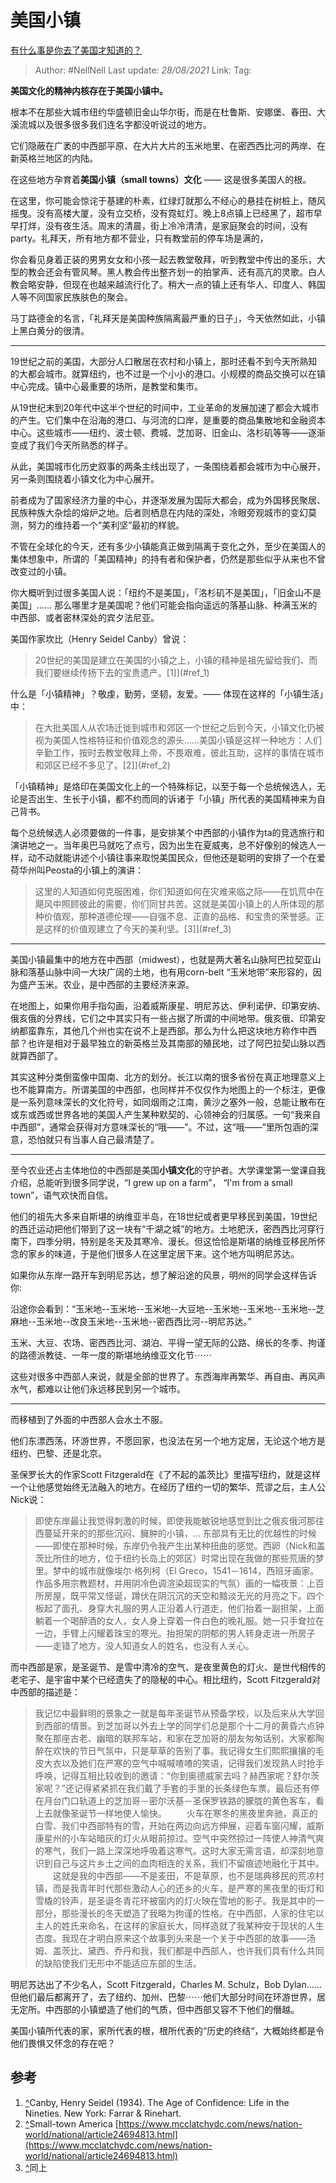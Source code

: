 # 美国小镇
[有什么事是你去了美国才知道的？](https://www.zhihu.com/question/312747301/answer/686897811)

> Author: #NellNell
> Last update: *28/08/2021*
> Link:
> Tag:

**美国文化的精神内核存在于美国小镇中。**

根本不在那些大城市纽约华盛顿旧金山华尔街，而是在杜鲁斯、安娜堡、春田、大溪流城以及很多很多我们连名字都没听说过的地方。

它们隐蔽在广袤的中西部平原、在大片大片的玉米地里、在密西西比河的两岸、在新英格兰地区的内陆。

在这些地方孕育着**美国小镇（small towns）文化** —— 这是很多美国人的根。

在这里，你可能会惊诧于基建的朴素，红绿灯就那么不经心的悬挂在树桩上，随风摇曳。没有高楼大厦，没有立交桥，没有霓虹灯。晚上8点镇上已经黑了，超市早早打烊，没有夜生活。周末的清晨，街上冷冷清清，是家庭聚会的时间，没有party。礼拜天，所有地方都不营业，只有教堂前的停车场是满的，

你会看见身着正装的男男女女和小孩一起去教堂敬拜，听到教堂中传出的圣乐，大型的教会还会有管风琴。黑人教会传出整齐划一的拍掌声、还有高亢的灵歌。白人教会略安静，但现在也越来越流行化了。稍大一点的镇上还有华人、印度人、韩国人等不同国家民族肤色的聚会。

马丁路德金的名言，「礼拜天是美国种族隔离最严重的日子」，今天依然如此，小镇上黑白黄分的很清。

---

19世纪之前的美国，大部分人口散居在农村和小镇上，那时还看不到今天所熟知的大都会城市。就算纽约，也不过是一个小小的港口。小规模的商品交换可以在镇中心完成。镇中心最重要的场所，是教堂和集市。

从19世纪末到20年代中这半个世纪的时间中，工业革命的发展加速了都会大城市的产生。它们集中在沿海的港口、与河流的口岸，是重要的商品集散地和金融资本中心。这些城市——纽约、波士顿、费城、芝加哥、旧金山、洛杉矶等等——逐渐变成了我们今天所熟悉的样子。

从此，美国城市化历史叙事的两条主线出现了，一条围绕着都会城市为中心展开，另一条则围绕着小镇文化为中心展开。

前者成为了国家经济力量的中心，并逐渐发展为国际大都会，成为外国移民聚居、民族种族大杂烩的熔炉之地。后者则栖息在内陆的深处，冷眼旁观城市的变幻莫测，努力的维持着一个“美利坚”最初的样貌。

不管在全球化的今天，还有多少小镇能真正做到隔离于变化之外，至少在美国人的集体想象中，所谓的「美国精神」的持有者和保护者，仍然是那些似乎从来也不曾改变过的小镇。

你大概听到过很多美国人说：「纽约不是美国」，「洛杉矶不是美国」，「旧金山不是美国」…… 那么哪里才是美国呢？他们可能会指向遥远的落基山脉、种满玉米的中西部、或者密林深处的宾夕法尼亚。

美国作家坎比（Henry Seidel Canby）曾说：

> 20世纪的美国是建立在美国的小镇之上，小镇的精神是祖先留给我们、而我们要继续传扬下去的宝贵遗产。[1]](#ref_1)

什么是「小镇精神」？敬虔，勤劳，坚韧，友爱。—— 体现在这样的「小镇生活」中：

> 在大批美国人从农场迁徙到城市和郊区一个世纪之后到今天，小镇文化仍被视为美国人性格特征和价值观念的源头……美国小镇是这样一种地方：人们辛勤工作，按时去教堂敬拜上帝，不畏艰难，彼此互助，这样的事情在城市和郊区已经不多见了。[2]](#ref_2)

「小镇精神」是烙印在美国文化上的一个特殊标记，以至于每一个总统候选人，无论是否出生、生长于小镇，都不约而同的诉诸于「小镇」所代表的美国精神来为自己背书。

每个总统候选人必须要做的一件事，是安排某个中西部的小镇作为ta的竞选旅行和演讲地之一。当年奥巴马就吃了点亏，因为出生在夏威夷，总不好像别的候选人一样，动不动就能讲述个小镇往事来取悦美国民众，但他还是聪明的安排了一个在爱荷华州叫Peosta的小镇上的演讲：

> 这里的人知道如何克服困难，你们知道如何在灾难来临之际——在饥荒中在飓风中照顾彼此的需要，你们同甘共苦。这就是美国小镇上的人所体现的那种价值观，那种道德伦理——自强不息、正直的品格、和宝贵的荣誉感。正是这样的价值观建立了今天的美利坚。[3]](#ref_3)

---

美国小镇最集中的地方在中西部（midwest），也就是两大著名山脉阿巴拉契亚山脉和落基山脉中间一大块广阔的土地，也有用corn-belt “玉米地带”来形容的，因为盛产玉米。农业，是中西部的主要经济来源。

在地图上，如果你用手指勾画，沿着威斯康星、明尼苏达、伊利诺伊、印第安纳、俄亥俄的分界线，它们之中其实只有一些占据了所谓的中间地带。俄亥俄、印第安纳都蛮靠东，其他几个州也实在说不上是西部。那么为什么把这块地方称作中西部？也许是相对于最早独立的新英格兰及其南部的殖民地，过了阿巴拉契山脉以西就算西部了。

其实这种分类倒蛮像中国南、北方的划分。长江以南的很多省份在真正地理意义上也不能算南方。所谓美国的中西部，也同样并不仅仅作为地图上的一个标注，更像是一系列意味深长的文化符号，如同烟雨之江南，黄沙之塞外一般，总能让散布在或东或西或世界各地的美国人产生某种默契的、心领神会的归属感。一句“我来自中西部”，通常会获得对方意味深长的“哦——”。不过，这“哦——”里所包涵的深意，恐怕就只有当事人自己最清楚了。

---

至今农业还占主体地位的中西部是美国**小镇文化**的守护者。大学课堂第一堂课自我介绍，总能听到很多同学说，“I grew up on a farm”， “I'm from a small town”，语气欢快而自信。

他们的祖先大多来自斯堪的纳维亚半岛，在18世纪或者更早移民到美国，19世纪的西迁运动把他们带到了这一块有“千湖之城”的地方。土地肥沃，密西西比河穿行南下，四季分明，特别是冬天及其寒冷、漫长。但这恰恰是斯堪的纳维亚移民所怀念的家乡的味道，于是他们很多人在这里定居下来。这个地方叫明尼苏达。

如果你从东岸一路开车到明尼苏达，想了解沿途的风景，明州的同学会这样告诉你:

沿途你会看到：“玉米地--玉米地--玉米地--大豆地--玉米地--玉米地--玉米地--芝麻地--玉米地--改良玉米地--玉米地--密西西比河--明尼苏达。”

玉米、大豆、农场、密西西比河、湖泊、平得一望无际的公路、绵长的冬季、拘谨的路德派教徒、一年一度的斯堪地纳维亚文化节⋯⋯

这些对很多中西部人来说，就是全部的世界了。东西海岸再繁华、再自由、再风声水气，都难以让他们永远移民到另一个城市。

---

而移植到了外面的中西部人会水土不服。

他们东漂西荡，环游世界，不愿回家，也没法在另一个地方定居，无论这个地方是纽约、巴黎、还是北京。

圣保罗长大的作家Scott Fitzgerald在《了不起的盖茨比》里描写纽约，就是这样一个让他感觉始终无法融入的地方。在经历了纽约一切的繁华、荒谬之后，主人公Nick说：

> 即使东岸最让我觉得刺激的时候，即使我能敏锐地感觉到比之俄亥俄河那往西蔓延开来的的那些沉闷、臃肿的小镇，... 东部具有无比的优越性的时候 ——即使在那种时候，东岸仍令我产生出某种扭曲的感觉。西卵（Nick和盖茨比所住的地方，位于纽约长岛上的郊区）时常出现在我做的那些荒唐的梦里。梦中的城市就像埃尔·格列柯（El Greco，1541－1614，西班牙画家。作品多用宗教题材，并用阴冷色调渲染超现实的气氛）画的一幅夜景：上百所房屋，既平常又怪诞，蹲伏在阴沉沉的天空和黯淡无光的月亮之下。四个板起了面孔、身穿大礼服的男人正沿着人行道走，他们抬着一副担架，上面躺着一个喝醉酒的女人，女人身上穿着一件白色的晚礼服。她一只手耷拉在一边，手臂上闪耀着珠宝的寒光。抬担架的阴郁的男人转身走进一所房子——走错了地方，没人知道女人的姓名，也没有人关心。

而中西部是家，是圣诞节、是雪中清冷的空气、是夜里黄色的灯火、是世代相传的老宅子、是宇宙中某个已经遗失了的隐秘的中心。相比纽约，Scott Fitzgerald对中西部的描述是：

> 我记忆中最鲜明的景象之一就是每年圣诞节从预备学校，以及后来从大学回到西部的情景。到芝加哥以外去上学的同学们总是那个十二月的黄昏六点钟聚在那座古老、幽暗的联邦车站，和家在芝加哥的朋友匆匆话别，大家都陶醉在欢快的节日气氛中，只是草草的告别了事。我记得女生们熙熙攘攘的毛皮大衣以及她们在严寒的空气中喊喊喳喳的笑语，记得我们发现熟人时抢手呼唤，记得互相比较收到的邀请：“你到奥德威家去吗？赫西家呢？舒尔茨家呢？”还记得紧紧抓在我们戴了手套的手里的长条绿色车票。最后还有停在月台门口轨道上的芝加哥－密尔沃基－圣保罗铁路的朦胧的黄色客车，看上去就像圣诞节一样地使人愉快。
> 　　火车在寒冬的黑夜里奔驰，真正的白雪、我们中西部特有的雪，开始在两边向远方伸展，迎着车窗闪耀，威斯康星州的小车站暗灰的灯火从眼前掠过。空气中突然掠过一阵使人神清气爽的寒气，我们一路上深深地呼吸着这寒气。这时大家无需言语，却深刻地意识到自己与这片乡土之间的血肉相连的关系，我们不留痕迹地融化于其中。
> 　　这就是我的中西部——不是麦田，不是草原，也不是瑞典移民的荒凉村镇，而是我青年时代那些激动人心的还乡的火车，是严寒的黑夜里的街灯和雪橇的铃声，是圣诞冬青花环被窗内的灯火映在雪地的影子。我是其中的一部分，那些漫长的冬天塑造了我略为拘谨的性格。在中西部，人家的住宅以主人的姓氏来命名，在这样的家庭长大，同样造就了我某种安于现状的人生态度。我现在才明白原来这个故事到头来是一个关于中西部的故事——汤姆、盖茨比、黛西、乔丹和我，我们都是中西部人，也许我们具有什么共同的缺陷使我们无形中不能适应东部的生活。

明尼苏达出了不少名人，Scott Fitzgerald，Charles M. Schulz，Bob Dylan……但他们最后都离开了，去了纽约、加州、巴黎⋯⋯他们大部分时间在环游世界，居无定所。中西部的小镇塑造了他们的气质，但中西部又容不下他们的僭越。

美国小镇所代表的家，家所代表的根，根所代表的“历史的终结“，大概始终都是令他们畏惧又怀念的存在吧？

## 参考

1.  [^](#ref_1_0)Canby, Henry Seidel (1934). The Age of Confidence: Life in the Nineties. New York: Farrar & Rinehart.
2.  [^](#ref_2_0)Small-town America [https://www.mcclatchydc.com/news/nation-world/national/article24694813.html](https://www.mcclatchydc.com/news/nation-world/national/article24694813.html)
3.  [^](#ref_3_0)同上
